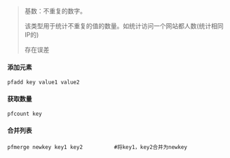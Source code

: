 > 基数：不重复的数字。
>
> 该类型用于统计不重复的值的数量。如统计访问一个网站都人数(统计相同IP的)
>
> 存在误差

#### 添加元素

```
pfadd key value1 value2
```

#### 获取数量

```
pfcount key
```

#### 合并列表

```
pfmerge newkey key1 key2          #将key1，key2合并为newkey
```

